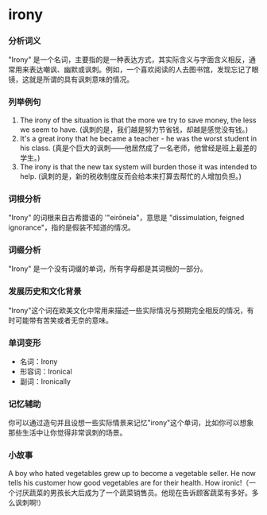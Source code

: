 # irony

### 分析词义

  

"Irony" 是一个名词，主要指的是一种表达方式，其实际含义与字面含义相反，通常用来表达嘲讽、幽默或讽刺。例如，一个喜欢阅读的人去图书馆，发现忘记了眼镜，这就是所谓的具有讽刺意味的情况。

  

### 列举例句

  

1.  The irony of the situation is that the more we try to save money, the less we seem to have. (讽刺的是，我们越是努力节省钱，却越是感觉没有钱。)
2.  It's a great irony that he became a teacher - he was the worst student in his class. (真是个巨大的讽刺——他居然成了一名老师，他曾经是班上最差的学生。)
3.  The irony is that the new tax system will burden those it was intended to help. (讽刺的是，新的税收制度反而会给本来打算去帮忙的人增加负担。)

  

### 词根分析

  

"Irony" 的词根来自古希腊语的 '"eirōneía"，意思是 "dissimulation, feigned ignorance"，指的是假装不知道的情况。

  

### 词缀分析

  

"Irony" 是一个没有词缀的单词，所有字母都是其词根的一部分。

  

### 发展历史和文化背景

  

"Irony"这个词在欧美文化中常用来描述一些实际情况与预期完全相反的情况，有时可能带有苦笑或者无奈的意味。

  

### 单词变形

  

*   名词：Irony
*   形容词：Ironical
*   副词：Ironically

  

### 记忆辅助

  

你可以通过造句并且设想一些实际情景来记忆"irony"这个单词，比如你可以想象那些生活中让你觉得非常讽刺的场景。

  

### 小故事

  

A boy who hated vegetables grew up to become a vegetable seller. He now tells his customer how good vegetables are for their health. How ironic!（一个讨厌蔬菜的男孩长大后成为了一个蔬菜销售员。他现在告诉顾客蔬菜有多好。多么讽刺啊!）
